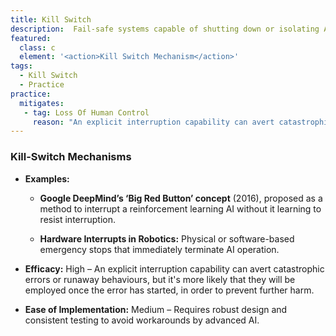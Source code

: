 ```yaml
---
title: Kill Switch
description:  Fail-safe systems capable of shutting down or isolating AI processes if they exhibit dangerous behaviours.
featured: 
  class: c
  element: '<action>Kill Switch Mechanism</action>'
tags: 
  - Kill Switch
  - Practice
practice:
  mitigates:
   - tag: Loss Of Human Control
     reason: "An explicit interruption capability can avert catastrophic errors or runaway behaviours"
---
```


<PracticeIntro details={frontMatter} />

### Kill-Switch Mechanisms

- **Examples:**  
  - **Google DeepMind’s ‘Big Red Button’ concept** (2016), proposed as a method to interrupt a reinforcement learning AI without it learning to resist interruption.  
  
  - **Hardware Interrupts in Robotics:** Physical or software-based emergency stops that immediately terminate AI operation.  
  
- **Efficacy:** High – An explicit interruption capability can avert catastrophic errors or runaway behaviours, but it's more likely that they will be employed once the error has started, in order to prevent further harm.
- **Ease of Implementation:** Medium – Requires robust design and consistent testing to avoid workarounds by advanced AI.

